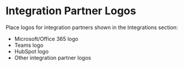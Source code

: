 # Integration Partner Logos

Place logos for integration partners shown in the Integrations section:
- Microsoft/Office 365 logo
- Teams logo
- HubSpot logo
- Other integration partner logos